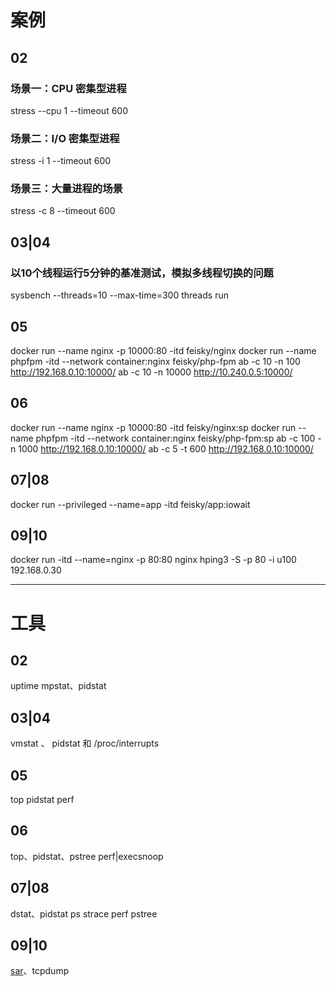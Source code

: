 # 案例
## 02
### 场景一：CPU 密集型进程
stress --cpu 1 --timeout 600
### 场景二：I/O 密集型进程
stress -i 1 --timeout 600
### 场景三：大量进程的场景
stress -c 8 --timeout 600
## 03|04
### 以10个线程运行5分钟的基准测试，模拟多线程切换的问题
sysbench --threads=10 --max-time=300 threads run
## 05
docker run --name nginx -p 10000:80 -itd feisky/nginx
docker run --name phpfpm -itd --network container:nginx feisky/php-fpm
ab -c 10 -n 100 http://192.168.0.10:10000/
ab -c 10 -n 10000 http://10.240.0.5:10000/
## 06
docker run --name nginx -p 10000:80 -itd feisky/nginx:sp
docker run --name phpfpm -itd --network container:nginx feisky/php-fpm:sp
ab -c 100 -n 1000 http://192.168.0.10:10000/
ab -c 5 -t 600 http://192.168.0.10:10000/
## 07|08
docker run --privileged --name=app -itd feisky/app:iowait
## 09|10
docker run -itd --name=nginx -p 80:80 nginx
hping3 -S -p 80 -i u100 192.168.0.30

---
# 工具
## 02
uptime mpstat、pidstat
## 03|04
vmstat 、 pidstat 和 /proc/interrupts
## 05
top pidstat perf
## 06
top、pidstat、pstree perf|execsnoop
## 07|08
dstat、pidstat ps strace perf pstree
## 09|10
[sar](https://blog.csdn.net/volitationlong/article/details/81741754)、tcpdump
